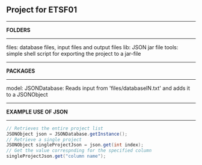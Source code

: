 ## Project for ETSF01

************************************
**FOLDERS**
************************************

files: 
	database files, input files and output files
lib: 
	JSON jar file
tools: 
	simple shell script for exporting the project to a jar-file


************************************
**PACKAGES**
************************************

model: 
	JSONDatabase: Reads input from 'files/databaseIN.txt' and adds it to a JSONObject
	

************************************
**EXAMPLE USE OF JSON**
************************************

```java
// Retrieves the entire project list
JSONObject json = JSONDatabase.getInstance();
// Retrieve a single project
JSONObject singleProjectJson = json.get(int index); 
// Get the value correspnding for the specified column 
singleProjectJson.get("column name");
```
